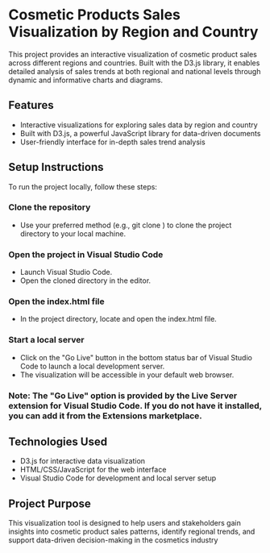 # Cosmetic Products Sales Visualization by Region and Country
This project provides an interactive visualization of cosmetic product sales across different regions and countries. Built with the D3.js library, it enables detailed analysis of sales trends at both regional and national levels through dynamic and informative charts and diagrams.

## Features
* Interactive visualizations for exploring sales data by region and country
* Built with D3.js, a powerful JavaScript library for data-driven documents
* User-friendly interface for in-depth sales trend analysis

## Setup Instructions
To run the project locally, follow these steps:
### Clone the repository
* Use your preferred method (e.g., git clone <repository-url>) to clone the project directory to your local machine.
### Open the project in Visual Studio Code
* Launch Visual Studio Code.
* Open the cloned directory in the editor.
### Open the index.html file
* In the project directory, locate and open the index.html file.
### Start a local server
* Click on the "Go Live" button in the bottom status bar of Visual Studio Code to launch a local development server.
* The visualization will be accessible in your default web browser.

### Note: The "Go Live" option is provided by the Live Server extension for Visual Studio Code. If you do not have it installed, you can add it from the Extensions marketplace.

## Technologies Used
* D3.js for interactive data visualization
* HTML/CSS/JavaScript for the web interface
* Visual Studio Code for development and local server setup

## Project Purpose
This visualization tool is designed to help users and stakeholders gain insights into cosmetic product sales patterns, identify regional trends, and support data-driven decision-making in the cosmetics industry
